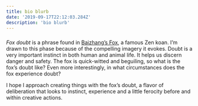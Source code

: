```yaml
---
title: bio blurb
date: '2019-09-17T22:12:03.284Z'
description: 'bio blurb'
---
```


###

_Fox doubt_ is a phrase found in <a href="https://en.wikipedia.org/wiki/Wild_fox_koan" target="_blank">Baizhang’s Fox</a>, a famous Zen koan. I’m drawn to this phase because of the compelling imagery it evokes. Doubt is a very important instinct in both human and animal life. It helps us discern danger and safety. The fox is quick-witted and beguiling, so what is the fox’s doubt like? Even more interestingly, in what circumstances does the fox experience doubt?

I hope I approach creating things with the fox’s doubt, a flavor of deliberation that looks to instinct, experience and a little ferocity before and within creative actions.
